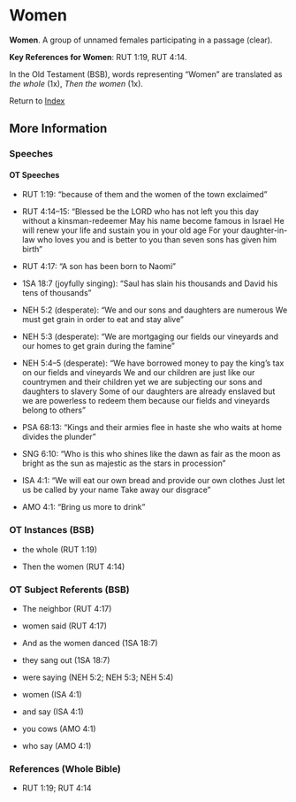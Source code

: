 # Women
**Women**. 
A group of unnamed females participating in a passage (clear). 


**Key References for Women**: 
RUT 1:19, RUT 4:14. 


In the Old Testament (BSB), words representing “Women” are translated as 
*the whole* (1x), *Then the women* (1x). 




Return to [Index](00-Index.md)

## More Information

### Speeches

#### OT Speeches

* RUT 1:19: “because of them and the women of the town exclaimed”

* RUT 4:14–15: “Blessed be the LORD who has not left you this day without a kinsman-redeemer May his name become famous in Israel He will renew your life and sustain you in your old age For your daughter-in-law who loves you and is better to you than seven sons has given him birth”

* RUT 4:17: “A son has been born to Naomi”

* 1SA 18:7 (joyfully singing): “Saul has slain his thousands and David his tens of thousands”

* NEH 5:2 (desperate): “We and our sons and daughters are numerous We must get grain in order to eat and stay alive”

* NEH 5:3 (desperate): “We are mortgaging our fields our vineyards and our homes to get grain during the famine”

* NEH 5:4–5 (desperate): “We have borrowed money to pay the king’s tax on our fields and vineyards We and our children are just like our countrymen and their children yet we are subjecting our sons and daughters to slavery Some of our daughters are already enslaved but we are powerless to redeem them because our fields and vineyards belong to others”

* PSA 68:13: “Kings and their armies flee in haste she who waits at home divides the plunder”

* SNG 6:10: “Who is this who shines like the dawn as fair as the moon as bright as the sun as majestic as the stars in procession”

* ISA 4:1: “We will eat our own bread and provide our own clothes Just let us be called by your name Take away our disgrace”

* AMO 4:1: “Bring us more to drink”

### OT Instances (BSB)

* the whole (RUT 1:19)

* Then the women (RUT 4:14)



### OT Subject Referents (BSB)

* The neighbor (RUT 4:17)

* women said (RUT 4:17)

* And as the women danced (1SA 18:7)

* they sang out (1SA 18:7)

* were saying (NEH 5:2; NEH 5:3; NEH 5:4)

* women (ISA 4:1)

* and say (ISA 4:1)

* you cows (AMO 4:1)

* who say (AMO 4:1)



### References (Whole Bible)

* RUT 1:19; RUT 4:14



